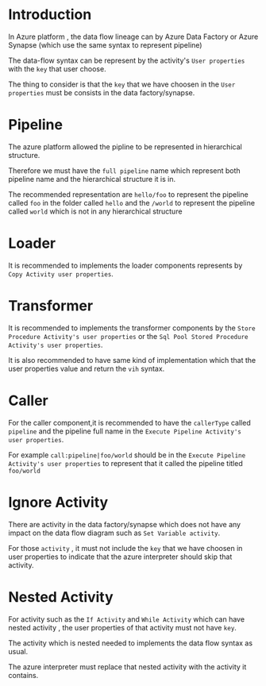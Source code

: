 
# Introduction

In Azure platform , the data flow lineage can by Azure Data Factory or Azure Synapse (which use the same syntax to represent pipeline)  

The data-flow syntax can be represent by the activity's ``User properties`` with the ``key`` that user choose.  

The thing to consider is that the ``key`` that we have choosen in the ``User properties`` must be consists in the data factory/synapse.

# Pipeline 

The azure platform allowed the pipline to be represented in hierarchical structure.  

Therefore we must have the ``full pipeline`` name which represent both pipeline name and the hierarchical structure it is in.  

The recommended representation are ``hello/foo`` to represent the pipeline called ``foo`` in the folder called ``hello`` and the ``/world`` to represent the pipeline called ``world`` which is not in any  hierarchical structure

# Loader

It is recommended to implements the loader components represents by ``Copy Activity user properties``.

# Transformer

It is recommended to implements the transformer components by the ``Store Procedure Activity's user properties`` or the ``Sql Pool Stored Procedure Activity's user properties``.  

It is also recommended to have same kind of implementation which that the user properties value and return the ``vih`` syntax.

# Caller

For the caller component,it is recommended to have the ``callerType`` called ``pipeline`` and the pipeline full name in the ``Execute Pipeline Activity's user properties``.  

For example ``call:pipeline|foo/world`` should be in the ``Execute Pipeline Activity's user properties`` to represent that it called the pipeline titled ``foo/world``

# Ignore Activity

There are activity in the data factory/synapse which does not have any impact on the data flow diagram such as ``Set Variable activity``.  

For those ``activity`` , it must not include the ``key`` that we have choosen in user properties to indicate that the azure interpreter should skip that activity.

# Nested Activity

For activity such as the ``If Activity`` and ``While Activity`` which can have nested activity , the user properties of that activity must not have ``key``.  

The activity which is nested needed to implements the data flow syntax as usual.  

The azure interpreter must replace that nested activity with the activity it contains.